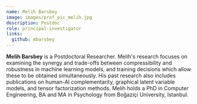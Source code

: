 ```yaml
---
name: Melih Barsbey
image: images/prof_pic_melih.jpg
description: Postdoc
role: principal-investigator
links:
  github: mbarsbey
---
```


<strong>Melih Barsbey</strong> is a Postdoctoral Researcher. Melih's research focuses on examining the synergy and trade-offs between compressibility and robustness in machine learning models, and training decisions which allow these to be obtained simultaneously. His past research also includes publications on human-AI complementarity, graphical latent variable models, and tensor factorization methods. Melih holds a PhD in Computer Engineering, BA and MA in Psychology from Boğaziçi University, Istanbul.
